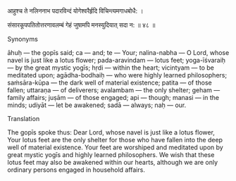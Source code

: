 आहुश्च ते नलिननाभ पदारविन्दं
योगेश्वरैर्हृदि विचिन्त्यमगाधबोधै: ।    

संसारकूपपतितोत्तरणावलम्बं
गेहं जुषामपि मनस्युदियात् सदा न: ॥ ४८ ॥

Synonyms

āhuḥ — the gopīs said; ca — and; te — Your; nalina-nabha — O Lord, whose navel is just like a lotus flower; pada-aravindam — lotus feet; yoga-īśvaraiḥ — by the great mystic yogīs; hṛdi — within the heart; vicintyam — to be meditated upon; agādha-bodhaiḥ — who were highly learned philosophers; saṁsāra-kūpa — the dark well of material existence; patita — of those fallen; uttaraṇa — of deliverers; avalambam — the only shelter; geham — family affairs; juṣām — of those engaged; api — though; manasi — in the minds; udiyāt — let be awakened; sadā — always; naḥ — our.

Translation

The gopīs spoke thus: Dear Lord, whose navel is just like a lotus flower, Your lotus feet are the only shelter for those who have fallen into the deep well of material existence. Your feet are worshiped and meditated upon by great mystic yogīs and highly learned philosophers. We wish that these lotus feet may also be awakened within our hearts, although we are only ordinary persons engaged in household affairs.
